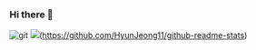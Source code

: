 ### Hi there 👋

<!--
**HyunJeongg11/HyunJeongg11** is a ✨ _special_ ✨ repository because its `README.md` (this file) appears on your GitHub profile.

Here are some ideas to get you started:

- 🔭 I’m currently working on ...
- 🌱 I’m currently learning ...
- 👯 I’m looking to collaborate on ...
- 🤔 I’m looking for help with ...
- 💬 Ask me about ...
- 📫 How to reach me: ...
- 😄 Pronouns: ...
- ⚡ Fun fact: ...
-->
![git](https://img.shields.io/badge/-Git-F05032?style=for-the-badge&logo=git&logoColor=ffffff)
![](https://github-readme-stats.vercel.app/api?username=HyunJeongg11&hide_title=true&show_icons=true&include_all_commits=true&disable_animations=true&theme=vue)(https://github.com/HyunJeong11/github-readme-stats)
